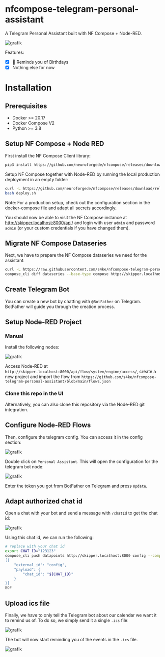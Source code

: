 nfcompose-telegram-personal-assistant
===========================

A Telegram Personal Assistant built with NF Compose + Node-RED.

![grafik](https://github.com/s4ke/nfcompose-telegram-personal-assistant/assets/719760/c86e0f1b-ffa9-4898-9f74-48ad2c1223eb)

Features:

- [x] 💯 Reminds you of Birthdays
- [x] Nothing else for now

# Installation

## Prerequisites

- Docker >= 20.17
- Docker Compose V2
- Python >= 3.8

## Setup NF Compose + Node RED

First install the NF Compose Client library:

```bash
pip3 install https://github.com/neuroforgede/nfcompose/releases/download/release%2F2.1.0-beta/compose_client-2.1.0-beta.tar.gz
```

Setup NF Compose together with Node-RED by running the local production deployment in an empty folder:

```bash
curl -L https://github.com/neuroforgede/nfcompose/releases/download/release%2F2.1.0-beta/deploy-production-docker-compose-2.1.0-beta.zip | busybox unzip -
bash deploy.sh
```

Note: For a production setup, check out the configuration section in the docker-compose file and adapt all secrets accordingly.

You should now be able to visit the NF Compose instance at http://skipper.localhost:8000/api/ and login with user `admin` and password `admin` (or your custom credentials if you have changed them). 

## Migrate NF Compose Dataseries

Next, we have to prepare the NF Compose dataseries we need for the assistant:

```bash
curl -L https://raw.githubusercontent.com/s4ke/nfcompose-telegram-personal-assistant/main/dataseries.json
compose_cli diff dataseries --base-type compose http://skipper.localhost:8000 ./dataseries.json --base-compose-user admin --base-compose-password admin | compose_cli apply dataseries-diff http://skipper.localhost:8000 --compose-user admin --compose-password admin
```

## Create Telegram Bot

You can create a new bot by chatting with `@BotFather` on Telegram. BotFather will guide you through the creation process.

## Setup Node-RED Project

### Manual

Install the following nodes:

![grafik](https://github.com/s4ke/nfcompose-telegram-personal-assistant/assets/719760/c312e267-5f97-44f9-b8fb-ea950c59d428)

Access Node-RED at `http://skipper.localhost:8000/api/flow/system/engine/access/`, create a new project and import the flow from `https://github.com/s4ke/nfcompose-telegram-personal-assistant/blob/main/flows.json`

### Clone this repo in the UI

Alternatively, you can also clone this repository via the Node-RED git integration.

## Configure Node-RED Flows

Then, configure the telegram config. You can access it in the config section:

![grafik](https://github.com/s4ke/nfcompose-telegram-personal-assistant/assets/719760/da136752-3882-4f86-9aa6-6fde56828b8c)

Double click on `Personal Assistant`. This will open the configuration for the telegram bot node:

![grafik](https://github.com/s4ke/nfcompose-telegram-personal-assistant/assets/719760/9cb2255d-eaf7-4d61-b680-bbdf0afa2e2c)

Enter the token you got from BotFather on Telegram and press `Update`.

## Adapt authorized chat id

Open a chat with your bot and send a message with `/chatId` to get the chat id:

![grafik](https://github.com/s4ke/nfcompose-telegram-personal-assistant/assets/719760/0ff0a074-6c3f-4c30-8826-87a493770b2f)

Using this chat id, we can run the following:

```bash
# replace with your chat id
export CHAT_ID="123123"
compose_cli push datapoints http://skipper.localhost:8000 config --compose-user admin --compose-password admin <<EOF
[{
    "external_id": "config",
    "payload": {
        "chat_id": "${CHAT_ID}"
    }
}]
EOF
```

## Upload ics file

Finally, we have to only tell the Telegram bot about our calendar we want it to remind us of. To do so, we simply send it a single `.ics` file:

![grafik](https://github.com/s4ke/nfcompose-telegram-personal-assistant/assets/719760/c9be0da4-dc58-4643-a465-ecec15758eb5)

The bot will now start reminding you of the events in the `.ics` file.

![grafik](https://github.com/s4ke/nfcompose-telegram-personal-assistant/assets/719760/9dc5b0ba-3c89-4d82-88e2-b241a4c01502)

